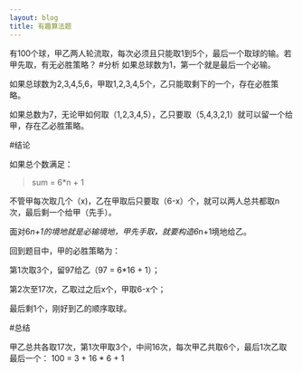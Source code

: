 ```yaml
---
layout: blog
title: 有趣算法题
---
```


有100个球，甲乙两人轮流取，每次必须且只能取1到5个，最后一个取球的输。若甲先取，有无必胜策略？
#分析
如果总球数为1，第一个就是最后一个必输。

如果总球数为2,3,4,5,6，甲取1,2,3,4,5个，乙只能取剩下的一个，存在必胜策略。

如果总数为7，无论甲如何取（1,2,3,4,5），乙只要取（5,4,3,2,1）就可以留一个给甲，存在乙必胜策略。



#结论

如果总个数满足：

> sum = 6*n + 1

不管甲每次取几个（x)，乙在甲取后只要取（6-x）个，就可以两人总共都取n次，最后剩一个给甲（先手）。

面对6*n+1的境地就是必输境地，甲先手取，就要构造6*n+1境地给乙。

回到题目中，甲的必胜策略为：

第1次取3个，留97给乙（97 = 6*16 + 1）；

第2次至17次，乙取过之后x个，甲取6-x个；

最后剩1个，刚好到乙的顺序取球。

#总结

甲乙总共各取17次，第1次甲取3个，中间16次，每次甲乙共取6个，最后1次乙取最后一个：
100 = 3 + 16 * 6 + 1

